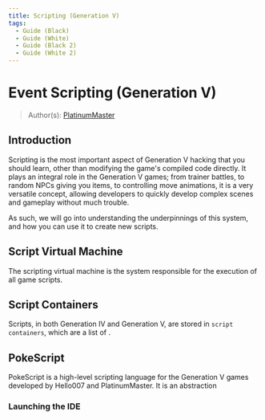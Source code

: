 ```yaml
---
title: Scripting (Generation V)
tags:
  - Guide (Black)
  - Guide (White)
  - Guide (Black 2)
  - Guide (White 2)
---
```


# Event Scripting (Generation V)
> Author(s): [PlatinumMaster](https://github.com/PlatinumMaster)

## Introduction
Scripting is the most important aspect of Generation V hacking that you should learn, other than modifying the game's compiled code directly. It plays an integral role in the Generation V games; from trainer battles, to random NPCs giving you items, to controlling move animations, it is a very versatile concept, allowing developers to quickly develop complex scenes and gameplay without much trouble.

As such, we will go into understanding the underpinnings of this system, and how you can use it to create new scripts.

## Script Virtual Machine
The scripting virtual machine is the system responsible for the execution of all game scripts. 

## Script Containers

Scripts, in both Generation IV and Generation V, are stored in `script containers`, which are a list of .

## PokeScript
PokeScript is a high-level scripting language for the Generation V games developed by Hello007 and PlatinumMaster. It is an abstraction 

### Launching the IDE

### 